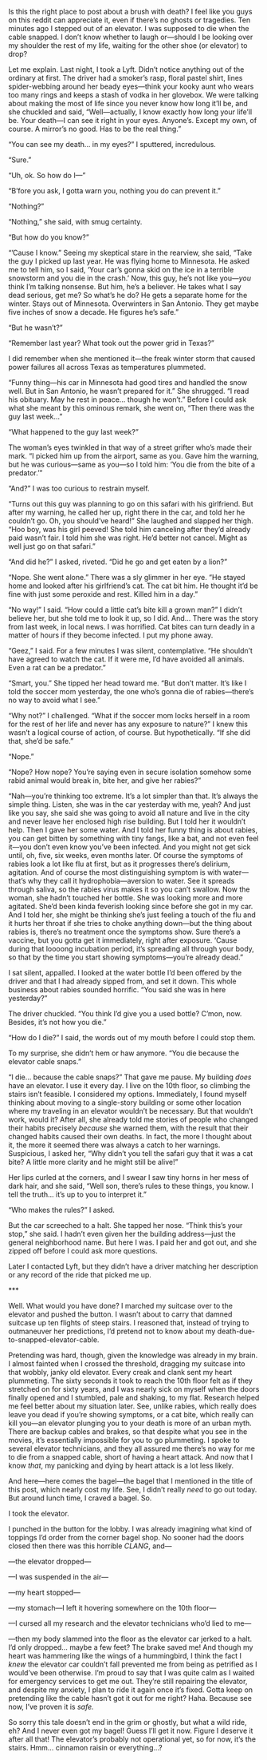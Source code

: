Is this the right place to post about a brush with death? I feel like you guys on this reddit can appreciate it, even if there’s no ghosts or tragedies. Ten minutes ago I stepped out of an elevator. I was supposed to die when the cable snapped. I don’t know whether to laugh or—should I be looking over my shoulder the rest of my life, waiting for the other shoe (or elevator) to drop?

Let me explain. Last night, I took a Lyft. Didn’t notice anything out of the ordinary at first. The driver had a smoker’s rasp, floral pastel shirt, lines spider-webbing around her beady eyes—think your kooky aunt who wears too many rings and keeps a stash of vodka in her glovebox. We were talking about making the most of life since you never know how long it’ll be, and she chuckled and said, “Well—actually, I know exactly how long your life’ll be. Your death—I can see it right in your eyes. Anyone’s. Except my own, of course. A mirror’s no good. Has to be the real thing.”

“You can see my death… in my eyes?” I sputtered, incredulous.

“Sure.”

“Uh, ok. So how do I—”

“B’fore you ask, I gotta warn you, nothing you do can prevent it.”

“Nothing?”

“Nothing,” she said, with smug certainty.

“But how do you know?”

“’Cause I know.” Seeing my skeptical stare in the rearview, she said, “Take the guy I picked up last year. He was flying home to Minnesota. He asked me to tell him, so I said, ‘Your car’s gonna skid on the ice in a terrible snowstorm and you die in the crash.’ Now, this guy, he’s not like you—*you* think I’m talking nonsense. But him, he’s a believer. He takes what I say dead serious, get me? So what’s he do? He gets a separate home for the winter. Stays out of Minnesota. Overwinters in San Antonio. They get maybe five inches of snow a decade. He figures he’s safe.”

“But he wasn’t?”

“Remember last year? What took out the power grid in Texas?”

I did remember when she mentioned it—the freak winter storm that caused power failures all across Texas as temperatures plummeted. 

“Funny thing—his car in Minnesota had good tires and handled the snow well. But in San Antonio, he wasn’t prepared for it.” She shrugged. “I read his obituary. May he rest in peace… though he won’t.” Before I could ask what she meant by this ominous remark, she went on, “Then there was the guy last week…”

“What happened to the guy last week?” 

The woman’s eyes twinkled in that way of a street grifter who’s made their mark. “I picked him up from the airport, same as you. Gave him the warning, but he was curious—same as you—so I told him: ‘You die from the bite of a predator.’”

“And?” I was too curious to restrain myself.

“Turns out this guy was planning to go on this safari with his girlfriend. But after my warning, he called her up, right there in the car, and told her he couldn’t go. Oh, you should’ve heard!” She laughed and slapped her thigh. “Hoo boy, was his girl peeved! She told him canceling after they’d already paid wasn’t fair. I told him she was right. He’d better not cancel. Might as well just go on that safari.”

“And did he?” I asked, riveted. “Did he go and get eaten by a lion?”

“Nope. She went alone.” There was a sly glimmer in her eye. “He stayed home and looked after his girlfriend’s cat. The cat bit him. He thought it’d be fine with just some peroxide and rest. Killed him in a day.”

“No way!” I said. “How could a little cat’s bite kill a grown man?” I didn’t believe her, but she told me to look it up, so I did. And… There was the story from last week, in local news. I was horrified. Cat bites can turn deadly in a matter of hours if they become infected. I put my phone away.

“Geez,” I said. For a few minutes I was silent, contemplative. “He shouldn’t have agreed to watch the cat. If it were me, I’d have avoided all animals. Even a rat can be a predator.”

“Smart, you.” She tipped her head toward me. “But don’t matter. It’s like I told the soccer mom yesterday, the one who’s gonna die of rabies—there’s no way to avoid what I see.”

“Why not?” I challenged. “What if the soccer mom locks herself in a room for the rest of her life and never has any exposure to nature?” I knew this wasn’t a logical course of action, of course. But hypothetically. “If she did that, she’d be safe.”

“Nope.”

“Nope? How nope? You’re saying even in secure isolation somehow some rabid animal would break in, bite her, and give her rabies?”

“Nah—you’re thinking too extreme. It’s a lot simpler than that. It’s always the simple thing. Listen, she was in the car yesterday with me, yeah? And just like you say, she said she was going to avoid all nature and live in the city and never leave her enclosed high rise building. But I told her it wouldn’t help. Then I gave her some water. And I told her funny thing is about rabies, you can get bitten by something with tiny fangs, like a bat, and not even feel it—you don’t even know you’ve been infected. And you might not get sick until, oh, five, six weeks, even months later. Of course the symptoms of rabies look a lot like flu at first, but as it progresses there’s delirium, agitation. And of course the most distinguishing symptom is with water—that’s why they call it hydrophobia—aversion to water. See it spreads through saliva, so the rabies virus makes it so you can’t swallow. Now the woman, she hadn’t touched her bottle. She was looking more and more agitated. She’d been kinda feverish looking since before she got in my car. And I told her, she might be thinking she’s just feeling a touch of the flu and it hurts her throat if she tries to choke anything down—but the thing about rabies is, there’s no treatment once the symptoms show. Sure there’s a vaccine, but you gotta get it immediately, right after exposure. ‘Cause during that loooong incubation period, it’s spreading all through your body, so that by the time you start showing symptoms—you’re already dead.”

I sat silent, appalled. I looked at the water bottle I’d been offered by the driver and that I had already sipped from, and set it down. This whole business about rabies sounded horrific. “You said she was in here yesterday?”

The driver chuckled. “You think I’d give you a used bottle? C’mon, now. Besides, it’s not how you die.”

“How do I die?” I said, the words out of my mouth before I could stop them.

To my surprise, she didn’t hem or haw anymore. “You die because the elevator cable snaps.”

“I die… because the cable snaps?” That gave me pause. My building *does* have an elevator. I use it every day. I live on the 10th floor, so climbing the stairs isn’t feasible. I considered my options. Immediately, I found myself thinking about moving to a single-story building or some other location where my traveling in an elevator wouldn’t be necessary. But that wouldn’t work, would it? After all, she already told me stories of people who changed their habits precisely *because* she warned them, with the result that their changed habits caused their own deaths. In fact, the more I thought about it, the more it seemed there was always a catch to her warnings. Suspicious, I asked her, “Why didn’t you tell the safari guy that it was a cat bite? A little more clarity and he might still be alive!”

Her lips curled at the corners, and I swear I saw tiny horns in her mess of dark hair, and she said, “Well son, there’s rules to these things, you know. I tell the truth… it’s up to you to interpret it.”

“Who makes the rules?” I asked.

But the car screeched to a halt. She tapped her nose. “Think this’s your stop,” she said. I hadn’t even given her the building address—just the general neighborhood name. But here I was. I paid her and got out, and she zipped off before I could ask more questions.

Later I contacted Lyft, but they didn’t have a driver matching her description or any record of the ride that picked me up. 

\*\*\*

Well. What would you have done? I marched my suitcase over to the elevator and pushed the button. I wasn’t about to carry that damned suitcase up ten flights of steep stairs. I reasoned that, instead of trying to outmaneuver her predictions, I’d pretend not to know about my death-due-to-snapped-elevator-cable. 

Pretending was hard, though, given the knowledge was already in my brain. I almost fainted when I crossed the threshold, dragging my suitcase into that wobbly, janky old elevator. Every creak and clank sent my heart plummeting. The sixty seconds it took to reach the 10th floor felt as if they stretched on for sixty years, and I was nearly sick on myself when the doors finally opened and I stumbled, pale and shaking, to my flat. Research helped me feel better about my situation later. See, unlike rabies, which really does leave you dead if you’re showing symptoms, or a cat bite, which really can kill you—an elevator plunging you to your death is more of an urban myth. There are backup cables and brakes, so that despite what you see in the movies, it’s essentially impossible for you to go plummeting. I spoke to several elevator technicians, and they all assured me there’s no way for me to die from a snapped cable, short of having a heart attack. And now that I know *that*, my panicking and dying by heart attack is a lot less likely.

And here—here comes the bagel—the bagel that I mentioned in the title of this post, which nearly cost my life. See, I didn’t really *need* to go out today. But around lunch time, I craved a bagel. So. 

I took the elevator.

I punched in the button for the lobby. I was already imagining what kind of toppings I’d order from the corner bagel shop. No sooner had the doors closed then there was this horrible *CLANG*, and—

—the elevator dropped—

—I was suspended in the air—

—my heart stopped—

—my stomach—I left it hovering somewhere on the 10th floor—

—I cursed all my research and the elevator technicians who’d lied to me—

—then my body slammed into the floor as the elevator car jerked to a halt. I’d only dropped… maybe a few feet? The brake saved me! And though my heart was hammering like the wings of a hummingbird, I think the fact I *knew* the elevator car couldn’t fall prevented me from being as petrified as I would’ve been otherwise. I’m proud to say that I was quite calm as I waited for emergency services to get me out. They’re still repairing the elevator, and despite my anxiety, I plan to ride it again once it’s fixed. Gotta keep on pretending like the cable hasn’t got it out for me right? Haha. Because see now, I’ve proven it is *safe.*

So sorry this tale doesn’t end in the grim or ghostly, but what a wild ride, eh? And I never even got my bagel! Guess I’ll get it now. Figure I deserve it after all that! The elevator’s probably not operational yet, so for now, it’s the stairs. Hmm… cinnamon raisin or everything…?